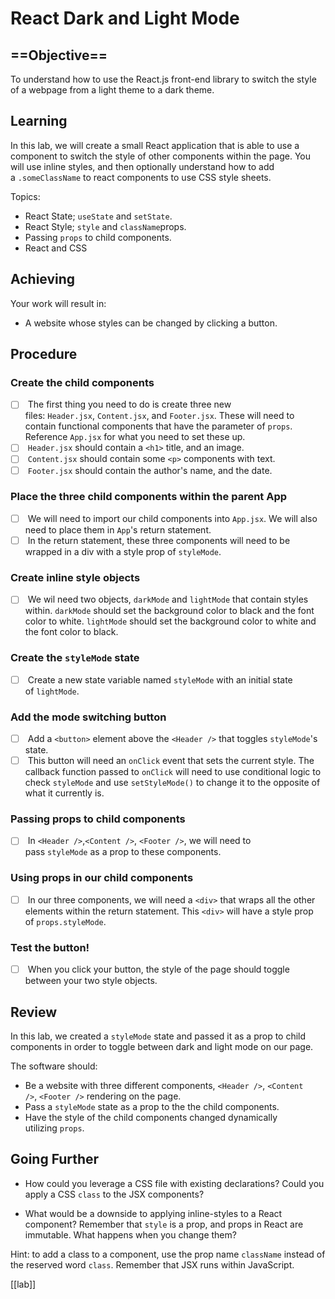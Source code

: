 # React Dark and Light Mode 

## ==Objective==

To understand how to use the React.js front-end library to switch the style of a webpage from a light theme to a dark theme.

## Learning

In this lab, we will create a small React application that is able to use a component to switch the style of other components within the page. You will use inline styles, and then optionally understand how to add a `.someClassName` to react components to use CSS style sheets.

Topics:

- React State; `useState` and `setState`.
- React Style; `style` and `className`props.
- Passing `props` to child components.
- React and CSS

## Achieving

Your work will result in:

- A website whose styles can be changed by clicking a button.

## Procedure

### Create the child components

- [ ]  The first thing you need to do is create three new files: `Header.jsx`, `Content.jsx`, and `Footer.jsx`. These will need to contain functional components that have the parameter of `props`. Reference `App.jsx` for what you need to set these up.
- [ ]  `Header.jsx` should contain a `<h1>` title, and an image.
- [ ]  `Content.jsx` should contain some `<p>` components with text.
- [ ]  `Footer.jsx` should contain the author's name, and the date.

### Place the three child components within the parent App

- [ ]  We will need to import our child components into `App.jsx`. We will also need to place them in `App`'s return statement.
- [ ]  In the return statement, these three components will need to be wrapped in a div with a style prop of `styleMode`.

### Create inline style objects

- [ ]  We wil need two objects, `darkMode` and `lightMode` that contain styles within.&nbsp;`darkMode`&nbsp;should set the background color to black and the font color to white.&nbsp;`lightMode`&nbsp;should set the background color to white and the font color to black.

### Create the `styleMode` state

- [ ]  Create a new state variable named `styleMode` with an initial state of `lightMode`.

### Add the mode switching button

- [ ]  Add a `<button>` element above the `<Header />` that toggles `styleMode`'s state.
- [ ]  This button will need an `onClick` event that sets the current style. The callback function passed to `onClick` will need to use conditional logic to check `styleMode` and use `setStyleMode()` to change it to the opposite of what it currently is.

### Passing props to child components

- [ ]  In `<Header />`,`<Content />`, `<Footer />`, we will need to pass `styleMode` as a prop to these components.

<Example exampleProp = {exampleProp} />

### Using props in our child components

- [ ]  In our three components, we will need a `<div>` that wraps all the other elements within the return statement. This `<div>` will have a style prop of `props.styleMode`.

### Test the button!

- [ ]  When you click your button, the style of the page should toggle between your two style objects.

## Review

In this lab, we created a `styleMode` state and passed it as a prop to child components in order to toggle between dark and light mode on our page.

The software should:

- Be a website with three different components, `<Header />`, `<Content />`, `<Footer />` rendering on the page.
- Pass a `styleMode` state as a prop to the the child components.
- Have the style of the child components changed dynamically utilizing `props`.

## Going Further

- How could you leverage a CSS file with existing declarations? Could you apply a CSS `class` to the JSX components?
    
- What would be a downside to applying inline-styles to a React component? Remember that `style` is a prop, and props in React are immutable. What happens when you change them?
    

Hint: to add a class to a component, use the prop name `className` instead of the reserved word `class`. Remember that JSX runs within JavaScript.

[[lab]]